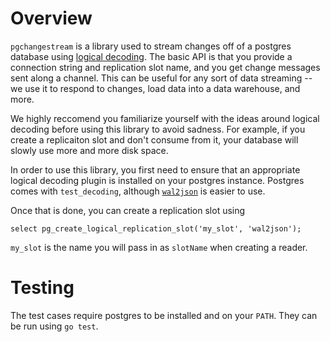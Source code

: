 # Overview

`pgchangestream` is a library used to stream changes off of a postgres database using [logical decoding](https://www.postgresql.org/docs/9.4/logicaldecoding.html). The basic API is that you provide a connection string and replication slot name, and you get change messages sent along a channel. This can be useful for any sort of data streaming -- we use it to respond to changes, load data into a data warehouse, and more.

We highly reccomend you familiarize yourself with the ideas around logical decoding before using this library to avoid sadness. For example, if you create a replicaiton slot and don't consume from it, your database will slowly use more and more disk space.

In order to use this library, you first need to ensure that an appropriate logical decoding plugin is installed on your postgres instance. Postgres comes with `test_decoding`, although [`wal2json`](https://github.com/eulerto/wal2json) is easier to use.

Once that is done, you can create a replication slot using
```
select pg_create_logical_replication_slot('my_slot', 'wal2json');
```
`my_slot` is the name you will pass in as `slotName` when creating a reader.

# Testing
The test cases require postgres to be installed and on your `PATH`.  They can be run using `go test`.
